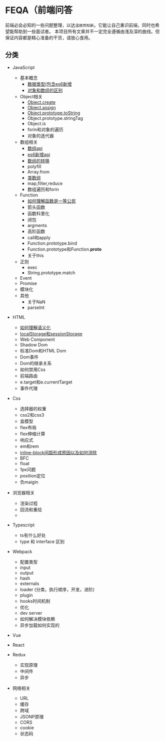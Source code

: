 # FEQA（前端问答

前端必会必知的一些问题整理，以达`温故而知新`。它能让自己重识前端，同时也希望能帮助到一些面试者。
本项目所有文章并不一定完全遵循由浅及深的曲线。但保证内容都是精心准备的干货，请放心食用。

## 分类

- JavaScript
  - 基本概念
    - [数据类型(包含es6新增](./docs/javascript/数据类型.html)
    - [对象和数组的区别](./docs/javascript/对象和数组的区别.html)
  - Object相关
    - [Object.create](./docs/javascript/Object.create.html)
    - [Object.assign](./docs/javascript/Object.assign.html)
    - [Object.prototype.toString](./docs/javascript/Object.prototype.toString.html)
    - Object.prototype.stringTag
    - Object.is
    - forin和对象的遍历
    - 对象的迭代器
  - 数组相关
    - [数组api](./docs/javascript/数组api.html)
    - [es6新增api](./docs/javascript/es6新增api.html)
    - [数组的转换](./docs/javascript/数组的转换.html)
    - polyfill
    - Array.from
    - [类数组](./docs/javascript/类数组.html)
    - map,filter,reduce
    - 数组遍历和forin
  - Function
    - [如何理解函数是一等公民](./docs/javascript/Function/如何理解函数是一等公民.html)
    - 箭头函数
    - 函数科里化
    - 闭包
    - argments
    - 高阶函数
    - call和apply
    - Function.prototype.bind
    - Function.prototype和Function.__proto__
    - 关于this
  - 正则
    - exec
    - String.prototype.match
  - Event
  - Promise
  - 模块化
  - 其他
    - 关于NaN
    - parseInt
  
- HTML
  - [如何理解语义化](./docs/html/如何理解语义化.html)
  - [localStorage和sessionStorage](./docs/html/localStorage和sessionStorage.html)
  - Web Component
  - Shadow Dom
  - 标准Dom和HTML Dom
  - Dom事件
  - Dom的继承关系
  - 如何禁用Css
  - 前端路由
  - e.target和e.currentTarget
  - 事件代理
  
- Css
  - 选择器的权重
  - css2和css3
  - 盒模型
  - flex布局
  - flex伸缩计算
  - 响应式
  - em和rem
  - [inline-block间距形成原因以及如何消除](./docs/css/inline-block间距形成原因以及如何消除.html)
  - BFC
  - float
  - 1px问题
  - position定位
  - 负maigin
- 浏览器相关
  - 渲染过程
  - 回流和重绘
  - 
  
- Typescript
  - ts有什么好处
  - type 和 interface 区别

- Webpack
  - 配置类型
  - input
  - output
  - hash
  - externals
  - loader (分类，执行顺序，开发，进阶)
  - plugin
  - hooks时间机制
  - 优化
  - dev server
  - 如何解决模块依赖
  - 异步加载如何实现的
- Vue
- React
- Redux
  - 实现原理
  - 中间件
  - 异步
- 网络相关
  - URL
  - 缓存
  - 跨域
  - JSONP原理
  - CORS
  - cookie
  - 状态码
